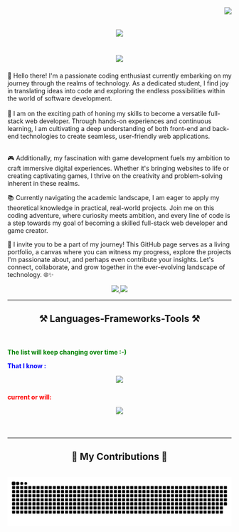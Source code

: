 <img align="right" src="https://visitor-badge.laobi.icu/badge?page_id=kertgbh-nqt.kertgbh-nqt" />


<h1 align="center">
    <img src="https://readme-typing-svg.herokuapp.com/?font=Righteous&size=35&center=true&vCenter=true&width=500&height=70&duration=4000&lines=Hi There! 😁;+I'm Mohamed El garraoui!;" />
</h1>

<h2 align="center">
    <img src="https://readme-typing-svg.herokuapp.com?font=Fira+Code&pause=1000&color=62F797&random=false&width=435&lines=Full+Stack+Web+Developer;Game+Developer;"/>
</h2>

<div>
👋 Hello there! I'm a passionate coding enthusiast currently embarking on my journey through the realms of technology. As a dedicated student, I find joy in translating ideas into code and exploring the endless possibilities within the world of software development.<br><br>
🚀 I am on the exciting path of honing my skills to become a versatile full-stack web developer. Through hands-on experiences and continuous learning, I am cultivating a deep understanding of both front-end and back-end technologies to create seamless, user-friendly web applications.<br><br>

🎮 Additionally, my fascination with game development fuels my ambition to craft immersive digital experiences. Whether it's bringing websites to life or creating captivating games, I thrive on the creativity and problem-solving inherent in these realms.

📚 Currently navigating the academic landscape, I am eager to apply my theoretical knowledge in practical, real-world projects. Join me on this coding adventure, where curiosity meets ambition, and every line of code is a step towards my goal of becoming a skilled full-stack web developer and game creator.

👥 I invite you to be a part of my journey! This GitHub page serves as a living portfolio, a canvas where you can witness my progress, explore the projects I'm passionate about, and perhaps even contribute your insights. Let's connect, collaborate, and grow together in the ever-evolving landscape of technology. 🌐✨
</div>
<div align="center"> 
  <a href="mailto:mohamedelgarraoui6@gmail.com">
    <img src="https://img.shields.io/badge/Gmail-333333?style=for-the-badge&logo=gmail&logoColor=red" />
  </a>
  <a href="https://www.linkedin.com/in/mel-garr/" target="_blank">
    <img src="https://img.shields.io/badge/LinkedIn-0077B5?style=for-the-badge&logo=linkedin&logoColor=white" target="_blank" />
  </a>
</div>
<hr/>
<h2 align="center">⚒️ Languages-Frameworks-Tools ⚒️</h2>
<br/>
<div align="center">
<h4>
    <p align="left"><span style="color: green;">The list will keep changing over time :-)</p>
    <P align="left"><span style="color: blue;">That I know :</p>
    <img src="https://skillicons.dev/icons?i=c,vscode,github,git,linux,bash," />
</h4>
<h4>
    <p align="left"><span style="color: red;">current or will:</p>
    <img src="https://skillicons.dev/icons?i=html,css,js,ruby,cs,cpp,swift,androidstudio,blender,python,ps,godot" /><br>
</h4>
</div>
<br/>
<hr/>
<div align="center">
  <h2>🐍 My Contributions 🐍</h2>
  <br>
  <img alt="snake eating my contributions" src="https://raw.githubusercontent.com/kertgbh-nqt/kertgbh-nqt/output/github-contribution-grid-snake.svg" />
  
  <br/><br/><br/>
</div>
